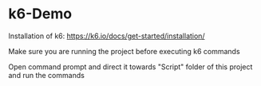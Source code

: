 # k6-Demo
Installation of k6: https://k6.io/docs/get-started/installation/

Make sure you are running the project before executing k6 commands

Open command prompt and direct it towards "Script" folder of this project and run the commands
